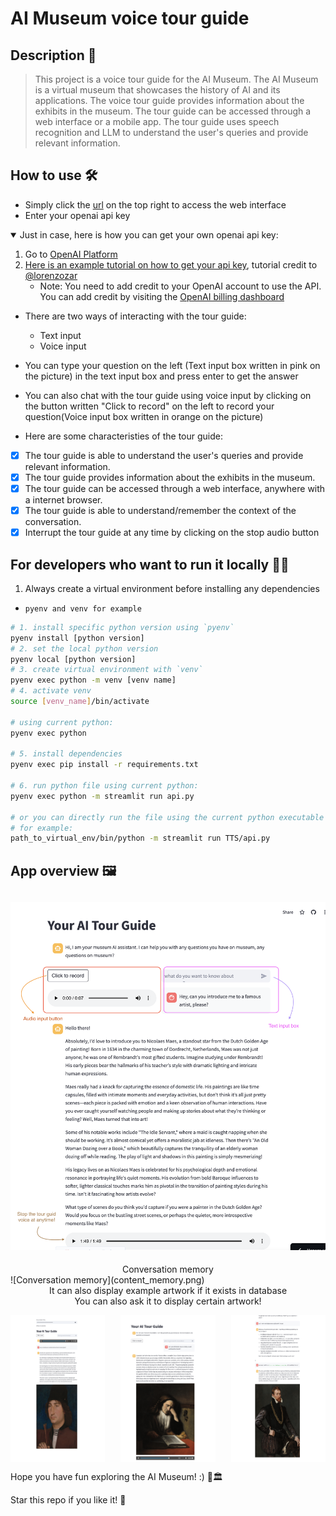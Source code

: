 # AI Museum voice tour guide

## Description 📜

> This project is a voice tour guide for the AI Museum. The AI Museum is a virtual museum that showcases the history of AI and its applications. The voice tour guide provides information about the exhibits in the museum. The tour guide can be accessed through a web interface or a mobile app. The tour guide uses speech recognition and LLM to understand the user's queries and provide relevant information.

## How to use 🛠️

- Simply click the [url](https://hrz8bxkkzuzbgomqgrzt3s.streamlit.app/) on the top right to access the web interface
- Enter your openai api key

<!-- <details> -->
<!-- <summary>Just in case, here is how you can get your own openai api key:</summary> -->
<!---->
<!--     * Go to [OpenAI Platform](https://platform.openai.com/settings/organization/general) -->
<!--     * [Here is an example tutorial on how to get your api key, credit to [@lorenzozar](https://medium.com/@lorenzozar)](https://medium.com/@lorenzozar/how-to-get-your-own-openai-api-key-f4d44e60c327) -->
<!--     * Note: You need to add credit to your OpenAI account to use the API. You can add credit by visiting the [OpenAI billing dashboard](https://platform.openai.com/settings/organization/billing/overview) -->
<!---->
<!-- </details> -->

<details open>
<summary>Just in case, here is how you can get your own openai api key:</summary>

1. Go to [OpenAI Platform](https://platform.openai.com/settings/organization/general)
2. [Here is an example tutorial on how to get your api key](https://medium.com/@lorenzozar/how-to-get-your-own-openai-api-key-f4d44e60c327), tutorial credit to [@lorenzozar](https://medium.com/@lorenzozar)
    - Note: You need to add credit to your OpenAI account to use the API. You can add credit by visiting the [OpenAI billing dashboard](https://platform.openai.com/settings/organization/billing/overview)

</details>

- There are two ways of interacting with the tour guide:
  - Text input
  - Voice input
- You can type your question on the left (Text input box written in pink on the picture) in the text input box and press enter to get the answer
- You can also chat with the tour guide using voice input by clicking on the button written "Click to record" on the left to record your question(Voice input box written in orange on the picture)

- Here are some characteristies of the tour guide:

- [x] The tour guide is able to understand the user's queries and provide relevant information.
- [x] The tour guide provides information about the exhibits in the museum.
- [x] The tour guide can be accessed through a web interface, anywhere with a internet browser.
- [x] The tour guide is able to understand/remember the context of the conversation.
- [x] Interrupt the tour guide at any time by clicking on the stop audio button

## For developers who want to run it locally 🧑‍💻

1. Always create a virtual environment before installing any dependencies

- `pyenv and venv for example`

```bash
# 1. install specific python version using `pyenv`
pyenv install [python version]
# 2. set the local python version 
pyenv local [python version]
# 3. create virtual environment with `venv`
pyenv exec python -m venv [venv name]
# 4. activate venv
source [venv_name]/bin/activate

# using current python:
pyenv exec python

# 5. install dependencies
pyenv exec pip install -r requirements.txt

# 6. run python file using current python:
pyenv exec python -m streamlit run api.py

# or you can directly run the file using the current python executable path:
# for example:
path_to_virtual_env/bin/python -m streamlit run TTS/api.py 
```

## App overview 🖼️

![](App.png)
---

<center>Conversation memory</center>
![Conversation memory](content_memory.png)

<center>It can also display example artwork if it exists in database</center>
<center>You can also ask it to display certain artwork!</center>

<p style="display: flex; justify-content: space-between;">
    <img src="response-with-picture.png" style="width: 30%; box-sizing: border-box;" />
    <img src="response-with-picture2.png" style="width: 30%; box-sizing: border-box;" />
    <img src="picture-display.png" style="width: 30%; box-sizing: border-box;" />
</p>

Hope you have fun exploring the AI Museum! :) 🎨🏛️

Star this repo if you like it! 🌟
